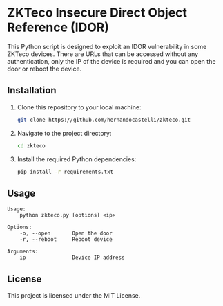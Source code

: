 # ZKTeco Insecure Direct Object Reference (IDOR) 

This Python script is designed to exploit an IDOR vulnerability in some ZKTeco devices.
There are URLs that can be accessed without any authentication, only the IP of the device is required and you can open the door or reboot the device.

## Installation

1. Clone this repository to your local machine:

    ```bash
    git clone https://github.com/hernandocastelli/zkteco.git
    ```

2. Navigate to the project directory:

    ```bash
    cd zkteco
    ```

3. Install the required Python dependencies:

    ```bash
    pip install -r requirements.txt
    ```

## Usage

    Usage:
        python zkteco.py [options] <ip>

    Options:
        -o, --open       Open the door
        -r, --reboot     Reboot device

    Arguments:
        ip               Device IP address

## License

This project is licensed under the MIT License.
